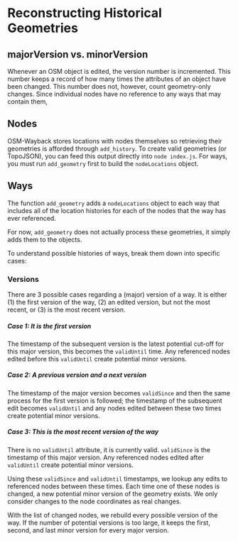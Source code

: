 Reconstructing Historical Geometries
====================================

majorVersion vs. minorVersion
-----------------------------
Whenever an OSM object is edited, the version number is incremented. This number keeps a record of how many times the attributes of an object have been changed. This number does not, however, count geometry-only changes. Since individual nodes have no reference to any ways that may contain them,

Nodes
-----
OSM-Wayback stores locations with nodes themselves so retrieving their geometries is afforded through `add_history`. To create valid geometries (or TopoJSON), you can feed this output directly into `node index.js`. For ways, you must run `add_geometry` first to build the `nodeLocations` object.


Ways
----
The function `add_geometry` adds a `nodeLocations` object to each way that includes all of the location histories for each of the nodes that the way has ever referenced.

For now, `add_geometry` does not actually process these geometries, it simply adds them to the objects.

To understand possible histories of ways, break them down into specific cases:

### Versions
There are 3 possible cases regarding a (major) version of a way. It is either (1) the first version of the way, (2) an edited version, but not the most recent, or (3) is the most recent version.

##### Case 1: It is the first version
The timestamp of the subsequent version is the latest potential cut-off for this major version, this becomes the `validUntil` time. Any  referenced nodes edited before this `validUntil` create potential minor versions.

##### Case 2: A previous version and a next version
The timestamp of the major version becomes `validSince` and then the same process for the first version is followed; the timestamp of the subsequent edit becomes `validUntil` and any nodes edited between these two times create potential minor versions.

##### Case 3: This is the most recent version of the way
There is no `validUntil` attribute, it is currently valid. `validSince` is the timestamp of this major version. Any referenced nodes edited after `validUntil` create potential minor versions.

Using these `validSince` and `validUntil` timestamps, we lookup any edits to referenced nodes between these times. Each time one of these nodes is changed, a new potential minor version of the geometry exists. We only consider changes to the node coordinates as real changes.

With the list of changed nodes, we rebuild every possible version of the way. If the number of potential versions is too large, it keeps the first, second, and last minor version for every major version.

